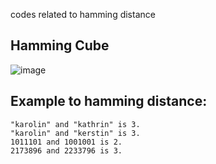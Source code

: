 codes related to hamming distance

Hamming Cube
---------------
![image](https://user-images.githubusercontent.com/65343237/114536085-52478600-9c83-11eb-9549-233bfd34abbd.png)


Example to hamming distance:
---------------
```
"karolin" and "kathrin" is 3.
"karolin" and "kerstin" is 3.
1011101 and 1001001 is 2.
2173896 and 2233796 is 3.
```
